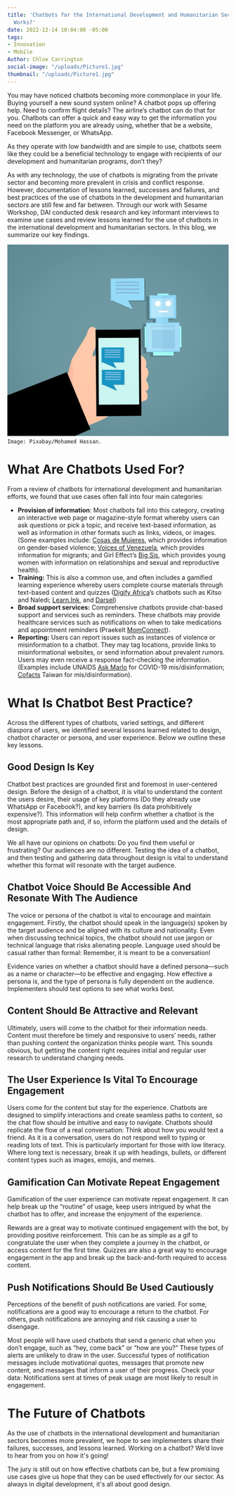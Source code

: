 ```yaml
---
title: 'Chatbots for the International Development and Humanitarian Sectors: What
  Works?'
date: 2022-12-14 10:04:00 -05:00
tags:
- Innovation
- Mobile
Author: Chloe Carrington
social-image: "/uploads/Picture1.jpg"
thumbnail: "/uploads/Picture1.jpg"
---
```


You may have noticed chatbots becoming more commonplace in your life. Buying yourself a new sound system online? A chatbot pops up offering help. Need to confirm flight details? The airline’s chatbot can do that for you. Chatbots can offer a quick and easy way to get the information you need on the platform you are already using, whether that be a website, Facebook Messenger, or WhatsApp. 

As they operate with low bandwidth and are simple to use, chatbots seem like they could be a beneficial technology to engage with recipients of our development and humanitarian programs, don’t they?

As with any technology, the use of chatbots is migrating from the private sector and becoming more prevalent in crisis and conflict response. However, documentation of lessons learned, successes and failures, and best practices of the use of chatbots in the development and humanitarian sectors are still few and far between. Through our work with Sesame Workshop, DAI conducted desk research and key informant interviews to examine use cases and review lessons learned for the use of chatbots in the international development and humanitarian sectors. In this blog, we summarize our key findings.

![Picture1-dc4d49.jpg](/uploads/Picture1-dc4d49.jpg)`Image: Pixabay/Mohamed Hassan.`

<!--more-->

# What Are Chatbots Used For?

From a review of chatbots for international development and humanitarian efforts, we found that use cases often fall into four main categories:

* **Provision of information**: Most chatbots fall into this category, creating an interactive web page or magazine-style format whereby users can ask questions or pick a topic, and receive text-based information, as well as information in other formats such as links, videos, or images. (Some examples include: [Cosas de Mujeres](https://ladysmithcollective.com/), which provides information on gender-based violence; [Voices of Venezuela](https://www.turn.io/case-studies/voices-of-venezuela), which provides information for migrants; and Girl Effect’s [Big Sis](https://www.global.girleffect.org/products-showcase/big-sis-chatbot-springster/), which provides young women with information on relationships and sexual and reproductive health).
* **Training:** This is also a common use, and often includes a gamified learning experience whereby users complete course materials through text-based content and quizzes ([Digify Africa](https://digifyafrica.com/)’s chatbots such as Kitso and Naledi; [Learn.Ink](https://learn.ink/), and [Darsel](https://www.darsel.tech/))
* **Broad support services:** Comprehensive chatbots provide chat-based support and services such as reminders. These chatbots may provide healthcare services such as notifications on when to take medications and appointment reminders (Praekelt [MomConnect](https://www.praekelt.org/momconnect)).
* **Reporting:** Users can report issues such as instances of violence or misinformation to a chatbot. They may tag locations, provide links to misinformational websites, or send information about prevalent rumors. Users may even receive a response fact-checking the information. (Examples include UNAIDS [Ask Marlo](https://www.unaids.org/en/resources/presscentre/featurestories/2019/march/20190329_ask_marlo) for COVID-19 mis/disinformation; [Cofacts](https://en.cofacts.tw/) Taiwan for mis/disinformation).

# What Is Chatbot Best Practice?

Across the different types of chatbots, varied settings, and different diaspora of users, we identified several lessons learned related to design, chatbot character or persona, and user experience. Below we outline these key lessons.

## Good Design Is Key

Chatbot best practices are grounded first and foremost in user-centered design. Before the design of a chatbot, it is vital to understand the content the users desire, their usage of key platforms (Do they already use WhatsApp or Facebook?), and key barriers (Is data prohibitively expensive?). This information will help confirm whether a chatbot is the most appropriate path and, if so, inform the platform used and the details of design.

We all have our opinions on chatbots: Do you find them useful or frustrating? Our audiences are no different. Testing the idea of a chatbot, and then testing and gathering data throughout design is vital to understand whether this format will resonate with the target audience.

## Chatbot Voice Should Be Accessible And Resonate With The Audience

The voice or persona of the chatbot is vital to encourage and maintain engagement. Firstly, the chatbot should speak in the language(s) spoken by the target audience and be aligned with its culture and nationality. Even when discussing technical topics, the chatbot should not use jargon or technical language that risks alienating people. Language used should be casual rather than formal: Remember, it is meant to be a conversation!

Evidence varies on whether a chatbot should have a defined persona—such as a name or character—to be effective and engaging. How effective a persona is, and the type of persona is fully dependent on the audience. Implementers should test options to see what works best.

## Content Should Be Attractive and Relevant

Ultimately, users will come to the chatbot for their information needs. Content must therefore be timely and responsive to users’ needs, rather than pushing content the organization thinks people want. This sounds obvious, but getting the content right requires initial and regular user research to understand changing needs.

## The User Experience Is Vital To Encourage Engagement

Users come for the content but stay for the experience. Chatbots are designed to simplify interactions and create seamless paths to content, so the chat flow should be intuitive and easy to navigate. Chatbots should replicate the flow of a real conversation: Think about how you would text a friend. As it is a conversation, users do not respond well to typing or reading lots of text. This is particularly important for those with low literacy. Where long text is necessary, break it up with headings, bullets, or different content types such as images, emojis, and memes.

## Gamification Can Motivate Repeat Engagement

Gamification of the user experience can motivate repeat engagement. It can help break up the “routine” of usage, keep users intrigued by what the chatbot has to offer, and increase the enjoyment of the experience.

Rewards are a great way to motivate continued engagement with the bot, by providing positive reinforcement. This can be as simple as a gif to congratulate the user when they complete a journey in the chatbot, or access content for the first time. Quizzes are also a great way to encourage engagement in the app and break up the back-and-forth required to access content.

## Push Notifications Should Be Used Cautiously

Perceptions of the benefit of push notifications are varied. For some, notifications are a good way to encourage a return to the chatbot. For others, push notifications are annoying and risk causing a user to disengage.

Most people will have used chatbots that send a generic chat when you don’t engage, such as “hey, come back” or “how are you?” These types of alerts are unlikely to draw in the user. Successful types of notification messages include motivational quotes, messages that promote new content, and messages that inform a user of their progress. Check your data: Notifications sent at times of peak usage are most likely to result in engagement.

# The Future of Chatbots

As the use of chatbots in the international development and humanitarian sectors becomes more prevalent, we hope to see implementers share their failures, successes, and lessons learned. Working on a chatbot? We’d love to hear from you on how it's going!

The jury is still out on how effective chatbots can be, but a few promising use cases give us hope that they can be used effectively for our sector. As always in digital development, it's all about good design.